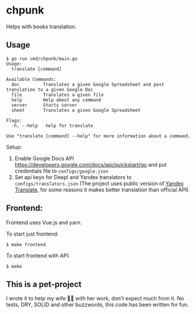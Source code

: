 # chpunk

Helps with books translation.

## Usage
```
$ go run cmd/chpunk/main.go
Usage:
  translate [command]

Available Commands:
  doc         Translates a given Google Spreadsheet and past translation to a given Google Doc
  file        Translates a given file
  help        Help about any command
  server      Starts server
  sheet       Translates a given Google Spreadsheet

Flags:
  -h, --help   help for translate

Use "translate [command] --help" for more information about a command.
```

Setup:

1. Enable Google Docs API https://developers.google.com/docs/api/quickstart/go and put credentials file to `configs/google.json`
2. Set api keys for Deepl and Yandex translators to `configs/translators.json` (The project uses public version of [Yandex Translate](https://translate.yandex.ru/), for some reasons it makes better translation than official API)

## Frontend:

Frontend uses Vue.js and yarn.

To start just frontend:

`$ make frontend`

To start frontend with API:

`$ make`

## This is a pet-project

I wrote it to help my wife 👩‍💻 with her work, don't expect much from it. No tests, DRY, SOLID and other buzzwords, this code has been written for fun.
